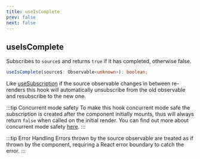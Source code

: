 ```yaml
---
title: useIsComplete
prev: false
next: false
---
```


## useIsComplete

Subscribes to `source$` and returns `true` if it has completed, otherwise false.

```ts
useIsComplete(source$: Observable<unknown>): boolean;
```

Like [useSubscription](/api/hooks/use-subscription) if the source observable changes in between re-renders this hook will automatically unsubscribe from the old observable and resubscribe to the new one.

:::tip Concurrent mode safety
To make this hook concurrent mode safe the subscription is created after the component initially mounts, thus will always return `false` when called on the initial render. You can find out more about concurrent mode safety [here](/guide/core-concepts#concurrent-mode-safety).
:::

:::tip Error Handling
Errors thrown by the source observable are treated as if thrown by the component, requiring a React error boundary to catch the error.
:::